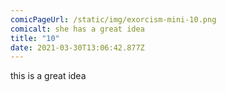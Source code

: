 ```yaml
---
comicPageUrl: /static/img/exorcism-mini-10.png
comicalt: she has a great idea
title: "10"
date: 2021-03-30T13:06:42.877Z
---
```

this is a great idea